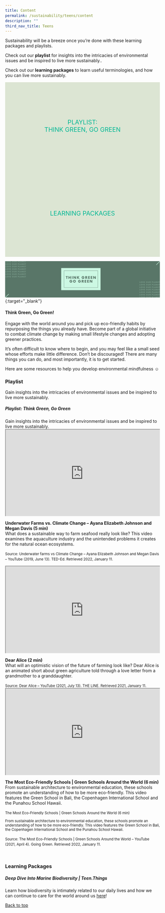 ```yaml
---
title: Content
permalink: /sustainability/teens/content
description: ""
third_nav_title: Teens
---
```

<style type="text/css">
/* Links */
.content a { color: #322987; }
.content a:focus,
.content a:hover { color: #28216c; }

/* Button Outline */
.bp-button { padding-left: 1.5rem; padding-right: 1.5rem; }
.bp-button.is-primary-outline { border: 1px solid #322987; color: #322987; background-color: transparent; text-decoration: none; }
.bp-button.is-primary-outline:focus,
.bp-button.is-primary-outline:hover { border: 1px solid #322987; color: #cff2e8; background-color: #322987; text-decoration: none; }

/* Responsive Iframe */
.responsive-iframe { position: absolute; top: 0; left: 0; bottom: 0; right: 0; width: 100%; height: 100%; }
.responsive-iframe-container { position: relative; overflow: hidden; width: 100%; }
.responsive-iframe-container.ratio-16by9 { padding-top: 56.25%; }
.responsive-iframe-container.ratio-4by3 { padding-top: 75%; }
.responsive-iframe-container.ratio-3by2 { padding-top: 66.66%; }
.responsive-iframe-container.ratio-1by1 { padding-top: 100%; }
	
/* Click Box */
.clickbox { display: block; position: relative; width: 100%; padding-bottom: 56.25%; background-color: transparent; }
.clickbox span { padding: .5rem; }
.clickbox a { position: absolute; display: flex; width: 100%; height: 100%; align-items: center; justify-content: center; font-size: 1.25rem; text-align: center; text-decoration: none; text-transform: uppercase; }
.clickbox a:focus,
.clickbox a:hover { text-decoration: none; }

/* Mint Jade */
.clickbox.is-mint-jade { background-color: #dce5d3; color: #00b794; }
.clickbox.is-mint-jade a { color: #00b794; }
.clickbox.is-mint-jade a:focus,
.clickbox.is-mint-jade a:hover { background-color: #00b794; color: #dce5d3; }	
</style>

Sustainability will be a breeze once you’re done with these learning packages and playlists.

Check out our **playlist** for insights into the intricacies of environmental issues and be inspired to live more sustainably..

Check out our **learning packages** to learn useful terminologies, and how you can live more sustainably.

<div class="row is-multiline">
  <div class="col is-one-half">
    <div class="clickbox is-mint-jade">
      <a href="#playlist-gogreen">
        <span>Playlist:<br>Think Green, Go Green</span>
      </a>
    </div>
  </div>
  <div class="col is-one-half">
    <div class="clickbox is-mint-jade">
      <a href="#lp-gogreen">
        <span>Learning Packages</span>
      </a>
    </div>
  </div>
  </div>

<a name="id9">![Think Green, Go Green header](/images/sustainability/teens/tt-header-green.png){:target="_blank"}</a>
#### **Think Green, Go Green!**

Engage with the world around you and pick up eco-friendly habits by repurposing the things you already have. Become part of a global initiative to combat climate change by making small lifestyle changes and adopting greener practices.

It’s often difficult to know where to begin, and you may feel like a small seed whose efforts make little difference. Don’t be discouraged! There are many things you can do, and most importantly, it is to get started.

Here are some resources to help you develop environmental mindfulness ☺️

<h3 class="margin--bottom--lg"><b>Playlist</b></h3>
<p>Gain insights into the intricacies of environmental issues and be inspired to live more sustainably.</p>

<h5 class="margin--bottom--lg" id="playlist-gogreen"><b>Playlist: Think Green, Go Green</b></h5>
Gain insights into the intricacies of environmental issues and be inspired to live more sustainably.
<div class="row is-multiline margin--bottom--lg">
  <div class="col is-two-fifths">
    <div class="responsive-iframe-container ratio-16by9">
      <iframe class="responsive-iframe" src="https://www.youtube.com/embed/JYZpxRy5Mfg"></iframe>
    </div>
  </div>
  <div class="col is-three-fifths">
    <p><b class="has-text-indigo">Underwater Farms vs. Climate Change – Ayana Elizabeth Johnson and Megan Davis (5 min)</b><br>
What does a sustainable way to farm seafood really look like? This video examines the aquaculture industry and the unintended problems it creates for the natural ocean ecosystems.</p>

   <small>Source: Underwater farms vs Climate Change – Ayana Elizabeth Johnson and Megan Davis – YouTube (2019, June 13). TED-Ed. Retrieved 2022, January 11.</small>
  </div>
</div>

<div class="row is-multiline margin--bottom--lg">
  <div class="col is-two-fifths">
    <div class="responsive-iframe-container ratio-16by9">
      <iframe class="responsive-iframe" src="https://www.youtube.com/embed/z-Ng5ZvrDm4"></iframe>
    </div>
  </div>
  <div class="col is-three-fifths">
<p><b class="has-text-indigo"> Dear Alice (2 min)</b><br>
What will an optimistic vision of the future of farming look like? Dear Alice is an animated short about green agriculture told through a love letter from a grandmother to a granddaughter.</p>
    <small>Source: Dear Alice – YouTube (2021, July 13). THE LINE. Retrieved 2021, January 11.</small>
  </div>
</div>

<div class="row is-multiline">
  <div class="col is-two-fifths">
    <div class="responsive-iframe-container ratio-16by9">
      <iframe class="responsive-iframe" src="https://www.youtube.com/embed/HEiMWxVEAxE"></iframe>
    </div>
  </div>
  <div class="col is-three-fifths">
    <p><b class="has-text-indigo">The Most Eco-Friendly Schools | Green Schools Around the World (6 min)</b><br>
    From sustainable architecture to environmental education, these schools promote an understanding of how to be more eco-friendly. This video features the Green School in Bali, the Copenhagen International School and the Punahou School Hawaii.</p>
    <small>	The Most Eco-Friendly Schools | Green Schools Around the World (6 min)
 
From sustainable architecture to environmental education, these schools promote an understanding of how to be more eco-friendly. This video features the Green School in Bali, the Copenhagen International School and the Punahou School Hawaii.
 
Source: The Most Eco-Friendly Schools | Green Schools Around the World – YouTube (2021, April 4). Going Green. Retrieved 2022, January 11.</small>
  </div>
</div>
<br>

<h3 class="margin--bottom--lg" id="lp-gogreen"><b>Learning Packages</b></h3>

<h5 class="margin--bottom--lg" id="lp-gardening"><b>Deep Dive Into Marine Biodiversity | Teen.Things</b></h5>

Learn how biodiversity is intimately related to our daily lives and how we can continue to care for the world around us [here](https://childrenandteens.nlb.gov.sg/diy-resources/secondary/teen-things#id2)!




<p class="has-text-right margin--top--xl"><a href="#main-content">Back to top</a></p>